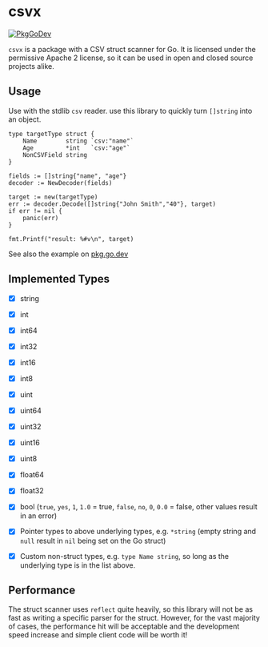 # csvx

[![PkgGoDev](https://pkg.go.dev/badge/github.com/jamesrr39/csvx)](https://pkg.go.dev/github.com/jamesrr39/csvx)

`csvx` is a package with a CSV struct scanner for Go. It is licensed under the permissive Apache 2 license, so it can be used in open and closed source projects alike.

## Usage

Use with the stdlib `csv` reader. use this library to quickly turn `[]string` into an object.

```
type targetType struct {
    Name        string `csv:"name"`
    Age         *int   `csv:"age"`
    NonCSVField string
}

fields := []string{"name", "age"}
decoder := NewDecoder(fields)

target := new(targetType)
err := decoder.Decode([]string{"John Smith","40"}, target)
if err != nil {
    panic(err)
}

fmt.Printf("result: %#v\n", target)
```

See also the example on [pkg.go.dev](https://pkg.go.dev/github.com/jamesrr39/csvx#example-package)

## Implemented Types

- [x] string
- [x] int
- [x] int64
- [x] int32
- [x] int16
- [x] int8
- [x] uint
- [x] uint64
- [x] uint32
- [x] uint16
- [x] uint8
- [x] float64
- [x] float32
- [x] bool (`true`, `yes`, `1`, `1.0` = true, `false`, `no`, `0`, `0.0` = false, other values result in an error)

- [x] Pointer types to above underlying types, e.g. `*string` (empty string and `null` result in `nil` being set on the Go struct)
- [x] Custom non-struct types, e.g. `type Name string`, so long as the underlying type is in the list above.

## Performance

The struct scanner uses `reflect` quite heavily, so this library will not be as fast as writing a specific parser for the struct. However, for the vast majority of cases, the performance hit will be acceptable and the development speed increase and simple client code will be worth it!
